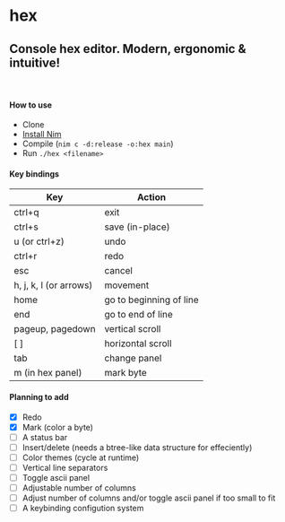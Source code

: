 # hex
## Console hex editor. Modern, ergonomic &amp; intuitive!

&nbsp;

#### How to use
* Clone
* [Install Nim](https://nim-lang.org/install.html)
* Compile (`nim c -d:release -o:hex main`) 
* Run `./hex <filename>`

#### Key bindings

| Key | Action |
|----------------- | -------------------------
| ctrl+q | exit |
| ctrl+s | save (in-place) |
| u (or ctrl+z) | undo |
| ctrl+r | redo |
| esc | cancel |
| h, j, k, l (or arrows) | movement |
| home | go to beginning of line |
| end | go to end of line |
| pageup, pagedown  | vertical scroll |
| [ ] | horizontal scroll |
| tab | change panel |
| m (in hex panel) | mark byte |

#### Planning to add
- [x] Redo
- [x] Mark (color a byte)
- [ ] A status bar
- [ ] Insert/delete (needs a btree-like data structure for effeciently)
- [ ] Color themes (cycle at runtime)
- [ ] Vertical line separators
- [ ] Toggle ascii panel
- [ ] Adjustable number of columns
- [ ] Adjust number of columns and/or toggle ascii panel if too small to fit
- [ ] A keybinding configution system
